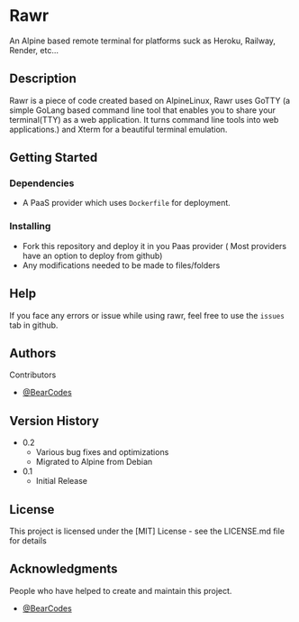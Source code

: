# Rawr

An Alpine based remote terminal for platforms suck as Heroku, Railway, Render, etc...

## Description

Rawr is a piece of code created based on AlpineLinux, Rawr uses GoTTY (a simple GoLang based command line tool that enables you to share your terminal(TTY) as a web application. It turns command line tools into web applications.) and Xterm for a beautiful terminal emulation.

## Getting Started

### Dependencies

* A PaaS provider which uses `Dockerfile` for deployment.

### Installing

* Fork this repository and deploy it in you Paas provider ( Most providers have an option to deploy from github)
* Any modifications needed to be made to files/folders

## Help

If you face any errors or issue while using rawr, feel free to use the `issues` tab in github.

## Authors

Contributors

* [@BearCodes](https://bearcodes.vercel.app/)


## Version History

* 0.2
    * Various bug fixes and optimizations
    * Migrated to Alpine from Debian
* 0.1
    * Initial Release

## License

This project is licensed under the [MIT] License - see the LICENSE.md file for details

## Acknowledgments

People who have helped to create and maintain this project.
* [@BearCodes](https://bearcodes.vercel.app/)
